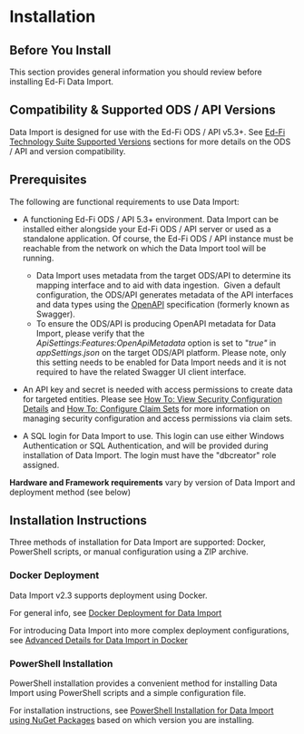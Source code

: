 # Installation

## Before You Install

This section provides general information you should review before installing
Ed-Fi Data Import.

## Compatibility & Supported ODS / API Versions

Data Import is designed for use with the Ed-Fi ODS / API v5.3+. See [Ed-Fi Technology Suite Supported Versions](../../../0-roadmap/supported-versions.md) sections
for more details on the ODS / API and version compatibility.

## Prerequisites

The following are functional requirements to use Data Import:

* A functioning Ed-Fi ODS / API 5.3+ environment. Data Import can be installed
    either alongside your Ed-Fi ODS / API server or used as a standalone
    application. Of course, the Ed-Fi ODS / API instance must be reachable from
    the network on which the Data Import tool will be running.
  * Data Import uses metadata from the target ODS/API to determine its
        mapping interface and to aid with data ingestion.  Given a default
        configuration, the ODS/API generates metadata of the API interfaces and
        data types using the [OpenAPI](https://www.openapis.org/) specification
        (formerly known as Swagger).
  * To ensure the ODS/API is producing OpenAPI metadata for Data Import,
        please verify that the _ApiSettings:Features:OpenApiMetadata_ option is
        set to "_true"_ in _appSettings.json_ on the target ODS/API platform.
        Please note, only this setting needs to be enabled for Data Import needs
        and it is not required to have the related Swagger UI client interface.

* An API key and secret is needed with access permissions to create data for
    targeted entities. Please see [How To: View Security Configuration
    Details](/reference/ods-api/how-to-guides/how-to-view-security-configuration-details) and [How
    To: Configure Claim
    Sets](/reference/ods-api/how-to-guides/how-to-configure-claim-sets) for
    more information on managing security configuration and access permissions
    via claim sets.
* A SQL login for Data Import to use. This login can use either Windows
    Authentication or SQL Authentication, and will be provided during
    installation of Data Import. The login must have the "dbcreator" role
    assigned.

**Hardware and Framework requirements** vary by version of Data Import and
deployment method (see below)

## Installation Instructions

Three methods of installation for Data Import are supported: Docker, PowerShell
scripts, or manual configuration using a ZIP archive.

### Docker Deployment

Data Import v2.3 supports deployment using Docker.

For general info, see [Docker Deployment for Data
Import](docker-deployment-for-data-import)

For introducing Data Import into more complex deployment configurations, see
[Advanced Details for Data Import in Docker](./docker/advanced-details-for-data-import-in-docker.md)

### PowerShell Installation

PowerShell installation provides a convenient method for installing Data Import
using PowerShell scripts and a simple configuration file.

For installation instructions, see [PowerShell Installation for Data Import
using NuGet
Packages](powershell-installation-for-data-import-using-nuget-packages) based on
which version you are installing.
